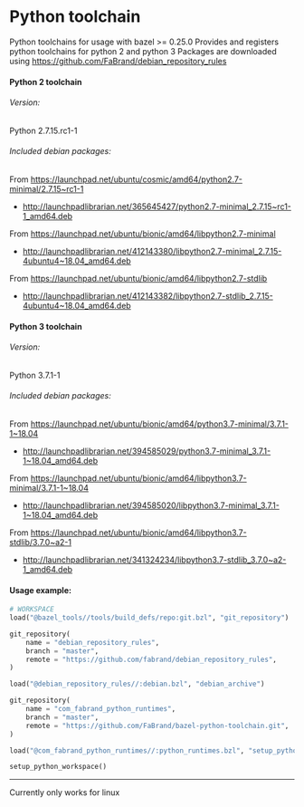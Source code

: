 # Python toolchain
Python toolchains for usage with bazel >= 0.25.0
Provides and registers python toolchains for python 2 and python 3
Packages are downloaded using https://github.com/FaBrand/debian_repository_rules


#### Python 2 toolchain
###### Version:
Python 2.7.15.rc1-1
###### Included debian packages:
From https://launchpad.net/ubuntu/cosmic/amd64/python2.7-minimal/2.7.15~rc1-1
- http://launchpadlibrarian.net/365645427/python2.7-minimal_2.7.15~rc1-1_amd64.deb

From https://launchpad.net/ubuntu/bionic/amd64/libpython2.7-minimal
- http://launchpadlibrarian.net/412143380/libpython2.7-minimal_2.7.15-4ubuntu4~18.04_amd64.deb

From https://launchpad.net/ubuntu/bionic/amd64/libpython2.7-stdlib
- http://launchpadlibrarian.net/412143382/libpython2.7-stdlib_2.7.15-4ubuntu4~18.04_amd64.deb

#### Python 3 toolchain
###### Version:
Python 3.7.1-1
###### Included debian packages:
From https://launchpad.net/ubuntu/bionic/amd64/python3.7-minimal/3.7.1-1~18.04
- http://launchpadlibrarian.net/394585029/python3.7-minimal_3.7.1-1~18.04_amd64.deb

From https://launchpad.net/ubuntu/bionic/amd64/libpython3.7-minimal/3.7.1-1~18.04
- http://launchpadlibrarian.net/394585020/libpython3.7-minimal_3.7.1-1~18.04_amd64.deb

From https://launchpad.net/ubuntu/bionic/amd64/libpython3.7-stdlib/3.7.0~a2-1
- http://launchpadlibrarian.net/341324234/libpython3.7-stdlib_3.7.0~a2-1_amd64.deb


#### Usage example:
```python
# WORKSPACE
load("@bazel_tools//tools/build_defs/repo:git.bzl", "git_repository")

git_repository(
    name = "debian_repository_rules",
    branch = "master",
    remote = "https://github.com/fabrand/debian_repository_rules",
)

load("@debian_repository_rules//:debian.bzl", "debian_archive")

git_repository(
    name = "com_fabrand_python_runtimes",
    branch = "master",
    remote = "https://github.com/FaBrand/bazel-python-toolchain.git",
)

load("@com_fabrand_python_runtimes//:python_runtimes.bzl", "setup_python_workspace")

setup_python_workspace()
```

-------------------------------------------------------------------------

Currently only works for linux
